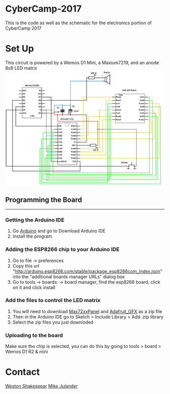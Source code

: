 # CyberCamp-2017 #
This is the code as well as the schematic for the electronics portion of CyberCamp 2017

# Set Up #
This circuit is powered by a Wemos D1 Mini, a Maxium7219, and an anode 8x8 LED matrix
![The Circuit](/Cyber-Camp.jpg?raw=true)

## Programming the Board ##
--------------------------------------
### Getting the Arduino IDE ###
1. Go [Arduino][arduino-download] and go to Download Arduino IDE
2. Install the program


### Adding the ESP8266 chip to your Arduino IDE ###
1. Go to file -> preferences
2. Copy this url "http://arduino.esp8266.com/stable/package_esp8266com_index.json" into the "additional boards manager URLs" dialog box
3. Go to tools -> boards: -> board manager, find the esp8266 board, click on it and click install


### Add the files to control the LED matrix ###
1. You will need to download [Max72xxPanel][max-download] and [Adafruit_GFX][gfx-download] as a zip file
2. Then in the Arduino IDE go to Sketch > Include Library > Add .zip library
3. Select the zip files you just downloded


### Uploading to the board ###
Make sure the chip is selected, you can do this by going to tools > board > Wemos D1 R2 & mini

# Contact #
[Weston Shakespear][westonshakespear]
[Mike Julander][1110mdj]


[westonshakespear]: westonshakespear@gmail.com
[1110mdj]: 1110mdj@gmail.com
[arduino-download]: https://www.arduino.cc/en/Main/Software "Download the Arduino IDE"
[max-download]: https://github.com/markruys/arduino-Max72xxPanel/archive/master.zip "Download Max72xxPanel library"
[gfx-download]: https://github.com/adafruit/Adafruit-GFX-Library "Download Adafruit GFX Graphics Library"
